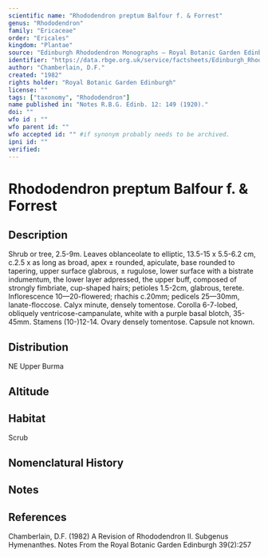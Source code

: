 ```yaml
---
scientific name: "Rhododendron preptum Balfour f. & Forrest"
genus: "Rhododendron"
family: "Ericaceae"
order: "Ericales"
kingdom: "Plantae"
source: "Edinburgh Rhododendron Monographs – Royal Botanic Garden Edinburgh"
identifier: "https://data.rbge.org.uk/service/factsheets/Edinburgh_Rhododendron_Monographs.xhtml"
author: "Chamberlain, D.F."
created: "1982"
rights holder: "Royal Botanic Garden Edinburgh"
license: ""
tags: ["taxonomy", "Rhododendron"]
name published in: "Notes R.B.G. Edinb. 12: 149 (1920)."
doi: ""
wfo id : ""
wfo parent id: ""
wfo accepted id: "" #if synonym probably needs to be archived.                      
ipni id: ""
verified:
---
```


                       

# Rhododendron preptum Balfour f. & Forrest

## Description
Shrub or tree, 2.5-9m. Leaves oblanceolate to elliptic, 13.5-15 x 5.5-6.2 cm, c.2.5 x as long as broad, apex ± rounded, apiculate, base rounded to tapering, upper surface glabrous, ± rugulose, lower surface with a bistrate indumentum, the lower layer adpressed, the upper buff, composed of strongly fimbriate, cup-shaped hairs; petioles 1.5-2cm, glabrous, terete. Inflorescence 10—20-flowered; rhachis c.20mm; pedicels 25—30mm, lanate-floccose. Calyx minute, densely tomentose. Corolla 6-7-lobed, obliquely ventricose-campanulate, white with a purple basal blotch, 35-45mm. Stamens (10-)12-14. Ovary densely tomentose. Capsule not known.

## Distribution
NE Upper Burma

## Altitude


## Habitat
Scrub

## Nomenclatural History

                       
## Notes


## References

Chamberlain, D.F. (1982) A Revision of Rhododendron II. Subgenus Hymenanthes. Notes From the Royal Botanic Garden Edinburgh 39(2):257
